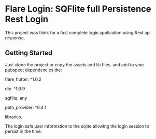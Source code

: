# Flare Login: SQFlite full Persistence Rest Login

This project was think for a fast complete login application using Rest api response.



## Getting Started

Just clone the project or copy the assets and lib files, and add to your pubspect dependencies
the: 

  flare_flutter: ^1.0.2
  
  dio: ^1.0.9
  
  sqflite: any
  
  path_provider: ^0.4.1
  
libraries.

The login safe user information to the sqlite allowing the login session to persist in the time.
